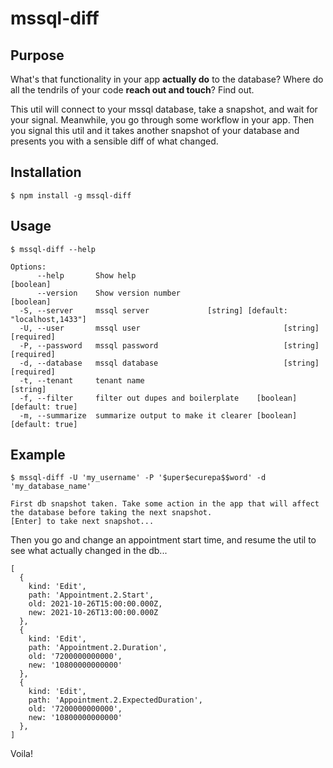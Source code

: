 # mssql-diff

## Purpose
What's that functionality in your app **actually do** to the database? Where do all the tendrils of your code **reach out and touch**? Find out.

This util will connect to your mssql database, take a snapshot, and wait for your signal. Meanwhile, you go through some workflow in your app. Then you signal this util and it takes another snapshot of your database and presents you with a sensible diff of what changed.

## Installation

```
$ npm install -g mssql-diff
```

## Usage

```
$ mssql-diff --help

Options:
      --help       Show help                                           [boolean]
      --version    Show version number                                 [boolean]
  -S, --server     mssql server             [string] [default: "localhost,1433"]
  -U, --user       mssql user                                [string] [required]
  -P, --password   mssql password                            [string] [required]
  -d, --database   mssql database                            [string] [required]
  -t, --tenant     tenant name                                          [string]
  -f, --filter     filter out dupes and boilerplate    [boolean] [default: true]
  -m, --summarize  summarize output to make it clearer [boolean] [default: true]
```

## Example

```
$ mssql-diff -U 'my_username' -P '$uper$ecurepa$$word' -d 'my_database_name'

First db snapshot taken. Take some action in the app that will affect the database before taking the next snapshot.
[Enter] to take next snapshot...
```

Then you go and change an appointment start time, and resume the util to see what actually changed in the db...

```
[
  {
    kind: 'Edit',
    path: 'Appointment.2.Start',
    old: 2021-10-26T15:00:00.000Z,
    new: 2021-10-26T13:00:00.000Z
  },
  {
    kind: 'Edit',
    path: 'Appointment.2.Duration',
    old: '7200000000000',
    new: '10800000000000'
  },
  {
    kind: 'Edit',
    path: 'Appointment.2.ExpectedDuration',
    old: '7200000000000',
    new: '10800000000000'
  },
]
```

Voila!
